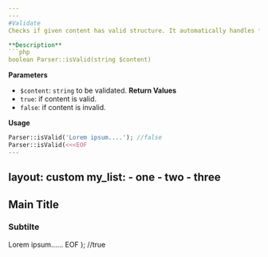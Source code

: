 ```yaml
---
---
#Validate
Checks if given content has valid structure. It automatically handles formats.

**Description**
```php
boolean Parser::isValid(string $content)
```
**Parameters**
- `$content`: `string` to be validated.
**Return Values**
- `true`: if content is valid.
- `false`: if content is invalid.

**Usage**
```php
Parser::isValid('Lorem ipsum....'); //false
Parser::isValid(<<<EOF
---
```

layout: custom
my_list:
    - one
    - two
    - three
---
Main Title
-----
### Subtilte

Lorem ipsum......
EOF
); //true
```
